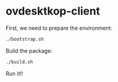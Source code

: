 ovdesktkop-client
=================

First, we need to prepare the environment:

```bash
./bootstrap.sh
```

Build the package:

```bash
./build.sh
```

Run it!!
